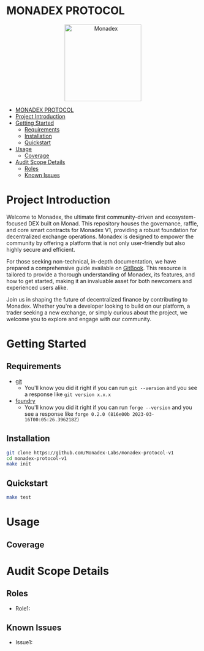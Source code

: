 # MONADEX PROTOCOL

<p align="center">
<img src="https://cdn.discordapp.com/attachments/1190058523074244711/1238819938144354314/image_1.png?ex=6640ac79&is=663f5af9&hm=817c73738f726e6008971cc3b2fa1c098d1945da951ad4d3f7942d792885e973&" width="200" alt="Monadex">
<br/>


- [MONADEX PROTOCOL](#monadex-protocol)
- [Project Introduction](#project-introduction)
- [Getting Started](#getting-started)
  - [Requirements](#requirements)
  - [Installation](#installation)
  - [Quickstart](#quickstart)
- [Usage](#usage)
  - [Coverage](#coverage)
- [Audit Scope Details](#audit-scope-details)
  - [Roles](#roles)
  - [Known Issues](#known-issues)


# Project Introduction
 Welcome to Monadex, the ultimate first community-driven and ecosystem-focused DEX built on Monad. 
 This repository houses the governance, raffle, and core smart contracts for Monadex V1, providing a robust foundation for decentralized exchange operations. Monadex is designed to empower the community by offering a platform that is not only user-friendly but also highly secure and efficient.

For those seeking non-technical, in-depth documentation, we have prepared a comprehensive guide available on [GitBook](https://monadex.gitbook.io/monadex). This resource is tailored to provide a thorough understanding of Monadex, its features, and how to get started, making it an invaluable asset for both newcomers and experienced users alike.

Join us in shaping the future of decentralized finance by contributing to Monadex. Whether you're a developer looking to build on our platform, a trader seeking a new exchange, or simply curious about the project, we welcome you to explore and engage with our community.
# Getting Started

## Requirements

- [git](https://git-scm.com/book/en/v2/Getting-Started-Installing-Git)
  - You'll know you did it right if you can run `git --version` and you see a response like `git version x.x.x`
- [foundry](https://getfoundry.sh/)
  - You'll know you did it right if you can run `forge --version` and you see a response like `forge 0.2.0 (816e00b 2023-03-16T00:05:26.396218Z)`
<!-- Additional requirements here -->

## Installation

```bash
git clone https://github.com/Monadex-Labs/monadex-protocol-v1
cd monadex-protocol-v1
make init
```

## Quickstart 

```bash
make test
```

# Usage 

## Coverage


# Audit Scope Details

## Roles

- Role1: <!-- Description -->

## Known Issues

- Issue1: <!-- Description -->